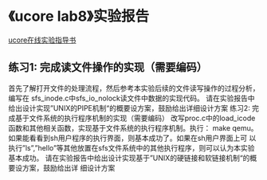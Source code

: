# 《ucore lab8》实验报告

[ucore在线实验指导书](https://chyyuu.gitbooks.io/ucore_os_docs/content/)

## 练习1: 完成读文件操作的实现（需要编码）
首先了解打开文件的处理流程，然后参考本实验后续的文件读写操作的过程分析，编写在
sfs_inode.c中sfs_io_nolock读文件中数据的实现代码。
请在实验报告中给出设计实现”UNIX的PIPE机制“的概要设方案，鼓励给出详细设计方案
练习2: 完成基于文件系统的执行程序机制的实现（需要编码）
改写proc.c中的load_icode函数和其他相关函数，实现基于文件系统的执行程序机制。执行：
make qemu。如果能看看到sh用户程序的执行界面，则基本成功了。如果在sh用户界面上可
以执行”ls”,”hello”等其他放置在sfs文件系统中的其他执行程序，则可以认为本实验基本成功。
请在实验报告中给出设计实现基于”UNIX的硬链接和软链接机制“的概要设方案，鼓励给出详
细设计方案
